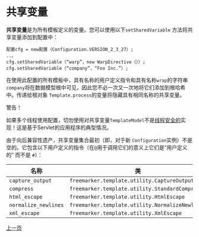 # 共享变量

**共享变量**是为所有模板定义的变量。您可以使用以下`setSharedVariable` 方法将共享变量添加到配置中：

```
配置cfg = new配置（Configuration.VERSION_2_3_27）;
..。
cfg.setSharedVariable（“warp”，new WarpDirective（））;
cfg.setSharedVariable（“company”，“Foo Inc.”）;
```

在使用此配置的所有模板中，具有名称的用户定义指令和具有名称`wrap`的字符串`company`将在数据模型根中可见，因此您不必一次又一次地将它们添加到根哈希中。传递给根对象 `Template.process`的变量将隐藏具有相同名称的共享变量。

警告！

如果多个线程使用配置，切勿使用对共享变量`TemplateModel`不是[线程安全的](https://freemarker.apache.org/docs/gloss.html#gloss.threadSafe)实现！这是基于Servlet的应用程序的典型情况。

由于向后兼容性遗产，共享变量集合最初（即，对于新 `Configuration`实例）不是空的。它包含以下用户定义的指令（在`@`用于调用它们的意义上它们是“用户定义的” 而不是 `#`）：

| 名称                 | 类                                              |
| -------------------- | ----------------------------------------------- |
| `capture_output`     | `freemarker.template.utility.CaptureOutput`     |
| `compress`           | `freemarker.template.utility.StandardCompress`  |
| `html_escape`        | `freemarker.template.utility.HtmlEscape`        |
| `normalize_newlines` | `freemarker.template.utility.NormalizeNewlines` |
| `xml_escape`         | `freemarker.template.utility.XmlEscape`         |

[上一页](https://freemarker.apache.org/docs/pgui_config_basics.html)